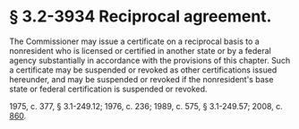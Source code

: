 # § 3.2-3934 Reciprocal agreement.

<p>The Commissioner may issue a certificate on a reciprocal basis to a nonresident who is licensed or certified in another state or by a federal agency substantially in accordance with the provisions of this chapter. Such a certificate may be suspended or revoked as other certifications issued hereunder, and may be suspended or revoked if the nonresident's base state or federal certification is suspended or revoked.</p><p>1975, c. 377, § 3.1-249.12; 1976, c. 236; 1989, c. 575, § 3.1-249.57; 2008, c. <a href='http://lis.virginia.gov/cgi-bin/legp604.exe?081+ful+CHAP0860'>860</a>.</p>